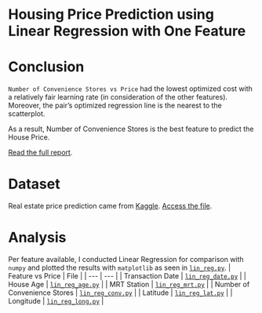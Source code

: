 # Housing Price Prediction using Linear Regression with One Feature
# Conclusion
```Number of Convenience Stores vs Price``` had the lowest optimized cost with a relatively fair learning rate (in consideration of the other features). Moreover, the pair’s optimized regression line is the nearest to the scatterplot.

As a result, Number of Convenience Stores is the best feature to predict the House Price.

[Read the full report](/projects/housing-price-prediction/Report%20-%20Housing%20Price%20Prediction.pdf).

# Dataset
Real estate price prediction came from [Kaggle](https://www.kaggle.com/datasets/quantbruce/real-estate-price-prediction). [Access the file](/projects/housing-price-prediction/realestate.csv).

# Analysis
Per feature available, I conducted Linear Regression for comparison with ```numpy``` and plotted the results with ```matplotlib``` as seen in [```lin_reg.py```](/projects/housing-price-prediction/lin_reg.py).
| Feature vs Price | File |
| --- | --- |
| Transaction Date | [```lin_reg_date.py```](/projects/housing-price-prediction/lin_reg_date.py) |
| House Age | [```lin_reg_age.py```](/projects/housing-price-prediction/lin_reg_age.py) |
| MRT Station | [```lin_reg_mrt.py```](/projects/housing-price-prediction/lin_reg_mrt.py) |
| Number of Convenience Stores | [```lin_reg_conv.py```](/projects/housing-price-prediction/lin_reg_conv.py) |
| Latitude | [```lin_reg_lat.py```](/projects/housing-price-prediction/lin_reg_lat.py) |
| Longitude | [```lin_reg_long.py```](/projects/housing-price-prediction/lin_reg_long.py) |